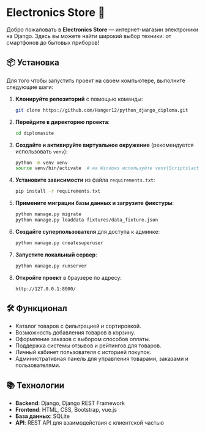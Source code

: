 # Electronics Store 🛒

Добро пожаловать в **Electronics Store** — интернет-магазин электроники на Django. Здесь вы можете найти широкий выбор техники: от смартфонов до бытовых приборов!

## 📦 Установка

Для того чтобы запустить проект на своем компьютере, выполните следующие шаги:

1. **Клонируйте репозиторий** с помощью команды:
    ```bash
    git clone https://github.com/Hanger12/python_django_diploma.git
    ```

2. **Перейдите в директорию проекта**:
    ```bash
    cd diplomasite
    ```

3. **Создайте и активируйте виртуальное окружение** (рекомендуется использовать `venv`):
    ```bash
    python -m venv venv
    source venv/bin/activate  # на Windows используйте venv\Scripts\activate
    ```

4. **Установите зависимости** из файла `requirements.txt`:
    ```bash
    pip install -r requirements.txt
    ```

5. **Примените миграции базы данных и загрузите фикстуры**:
    ```bash
    python manage.py migrate
    python manage.py loaddata fixtures/data_fixture.json
    ```

6. **Создайте суперпользователя** для доступа к админке:
    ```bash
    python manage.py createsuperuser
    ```

7. **Запустите локальный сервер**:
    ```bash
    python manage.py runserver
    ```

8. **Откройте проект** в браузере по адресу:
    ```
    http://127.0.0.1:8000/
    ```

## 🛠 Функционал

- Каталог товаров с фильтрацией и сортировкой.
- Возможность добавления товаров в корзину.
- Оформление заказов с выбором способов оплаты.
- Поддержка системы отзывов и рейтингов для товаров.
- Личный кабинет пользователя с историей покупок.
- Административная панель для управления товарами, заказами и пользователями.

## 📚 Технологии

- **Backend**: Django, Django REST Framework
- **Frontend**: HTML, CSS, Bootstrap, vue.js
- **База данных**: SQLite
- **API**: REST API для взаимодействия с клиентской частью

